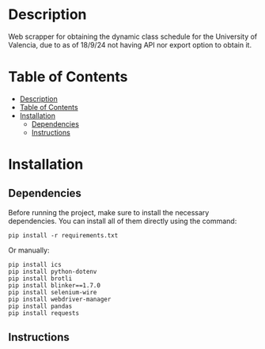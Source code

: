 # Description
Web scrapper for obtaining the dynamic class schedule for the University of Valencia, due to as of 18/9/24 not having API nor export option to obtain it.

# Table of Contents
- [Description](#description)
- [Table of Contents](#table-of-contents)
- [Installation](#installation)
  - [Dependencies](#dependencies)
  - [Instructions](#instructions)

# Installation
## Dependencies
Before running the project, make sure to install the necessary dependencies. You can install all of them directly using the command:

    pip install -r requirements.txt

Or manually:

    pip install ics
    pip install python-dotenv
    pip install brotli
    pip install blinker==1.7.0
    pip install selenium-wire
    pip install webdriver-manager
    pip install pandas
    pip install requests

## Instructions
